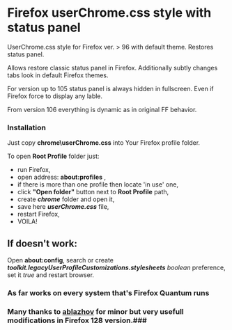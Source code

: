 # Firefox userChrome.css style with status panel
UserChrome.css style for Firefox ver. > 96 with default theme. Restores status panel.

Allows restore classic status panel in Firefox. Additionally subtly changes tabs look in default Firefox themes.

For version up to 105 status panel is always hidden in fullscreen. Even if Firefox force to display any lable.

From version 106 everything is dynamic as in original FF behavior.


### Installation
Just copy **chrome\userChrome.css** into Your Firefox profile folder.

To open **Root Profile** folder just:
- run Firefox,
- open address: **about:profiles** ,
- if there is more than one profile then locate 'in use' one,
- click **"Open folder"** button next to **Root Profile** path,
- create ***chrome*** folder and open it,
- save here ***userChrome.css*** file,
- restart Firefox,
- VOILA!

## If doesn't work:
Open **about:config**, search or create ***toolkit.legacyUserProfileCustomizations.stylesheets*** *boolean* preference, set it *true* and restart browser.

### As far works on every system that's Firefox Quantum runs



### Many thanks to [ablazhov](https://github.com/ablazhov) for minor but very usefull modifications in Firefox 128 version.###

